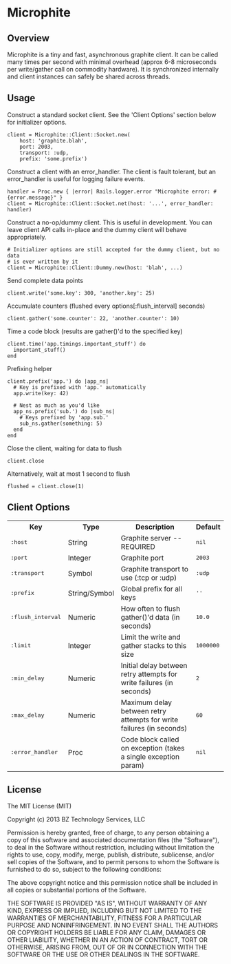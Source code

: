 Microphite
==========


Overview
--------

Microphite is a tiny and fast, asynchronous graphite client.  It can be called
many times per second with minimal overhead (approx 6-8 microseconds per
write/gather call on commodity hardware).  It is synchronized internally and
client instances can safely be shared across threads.


Usage
-----

Construct a standard socket client.  See the 'Client Options' section below
for initializer options.

    client = Microphite::Client::Socket.new(
        host: 'graphite.blah',
        port: 2003,
        transport: :udp,
        prefix: 'some.prefix')

Construct a client with an error_handler.  The client is fault tolerant, but
an error_handler is useful for logging failure events.

    handler = Proc.new { |error| Rails.logger.error "Microphite error: #{error.message}" }
    client = Microphite::Client::Socket.net(host: '...', error_handler: handler)

Construct a no-op/dummy client.  This is useful in development.  You can leave client API
calls in-place and the dummy client will behave appropriately.

    # Initializer options are still accepted for the dummy client, but no data
    # is ever written by it
    client = Microphite::Client::Dummy.new(host: 'blah', ...)

Send complete data points

    client.write('some.key': 300, 'another.key': 25)

Accumulate counters (flushed every options[:flush_interval] seconds)

    client.gather('some.counter': 22, 'another.counter': 10)

Time a code block (results are gather()'d to the specified key)

    client.time('app.timings.important_stuff') do
      important_stuff()
    end

Prefixing helper

    client.prefix('app.') do |app_ns|
      # Key is prefixed with 'app.' automatically
      app.write(key: 42)

      # Nest as much as you'd like
      app_ns.prefix('sub.') do |sub_ns|
        # Keys prefixed by 'app.sub.'
        sub_ns.gather(something: 5)
      end
    end

Close the client, waiting for data to flush

    client.close

Alternatively, wait at most 1 second to flush

    flushed = client.close(1)


Client Options
--------------

<table>
  <tr>
    <th>Key</th>
    <th>Type</th>
    <th>Description</th>
    <th>Default</th>
  </tr>
  <tr>
    <td><tt>:host</tt></td>
    <td>String</td>
    <td>Graphite server -- REQUIRED</td>
    <td><tt>nil</tt></td>
  </tr>
  <tr>
    <td><tt>:port</tt></td>
    <td>Integer</td>
    <td>Graphite port</td>
    <td><tt>2003</tt></td>
  </tr>
  <tr>
    <td><tt>:transport</tt></td>
    <td>Symbol</td>
    <td>Graphite transport to use (:tcp or :udp)</td>
    <td><tt>:udp</tt></td>
  </tr>
  <tr>
    <td><tt>:prefix</tt></td>
    <td>String/Symbol</td>
    <td>Global prefix for all keys</td>
    <td><tt>''</tt></td>
  </tr>
  <tr>
    <td><tt>:flush_interval</tt></td>
    <td>Numeric</td>
    <td>How often to flush gather()'d data (in seconds)</td>
    <td><tt>10.0</tt></td>
  </tr>
  <tr>
    <td><tt>:limit</tt></td>
    <td>Integer</td>
    <td>Limit the write and gather stacks to this size</td>
    <td><tt>1000000</tt></td>
  </tr>
  <tr>
    <td><tt>:min_delay</tt></td>
    <td>Numeric</td>
    <td>Initial delay between retry attempts for write failures (in seconds)</td>
    <td><tt>2</tt></td>
  </tr>
  <tr>
    <td><tt>:max_delay</tt></td>
    <td>Numeric</td>
    <td>Maximum delay between retry attempts for write failures (in seconds)</td>
    <td><tt>60</tt></td>
  </tr>
  <tr>
    <td><tt>:error_handler</tt></td>
    <td>Proc</td>
    <td>Code block called on exception (takes a single exception param)</td>
    <td><tt>nil</tt></td>
  </tr>
</table>


License
-------

The MIT License (MIT)

Copyright (c) 2013 BZ Technology Services, LLC

Permission is hereby granted, free of charge, to any person obtaining a copy
of this software and associated documentation files (the "Software"), to deal
in the Software without restriction, including without limitation the rights
to use, copy, modify, merge, publish, distribute, sublicense, and/or sell
copies of the Software, and to permit persons to whom the Software is
furnished to do so, subject to the following conditions:

The above copyright notice and this permission notice shall be included in
all copies or substantial portions of the Software.

THE SOFTWARE IS PROVIDED "AS IS", WITHOUT WARRANTY OF ANY KIND, EXPRESS OR
IMPLIED, INCLUDING BUT NOT LIMITED TO THE WARRANTIES OF MERCHANTABILITY,
FITNESS FOR A PARTICULAR PURPOSE AND NONINFRINGEMENT. IN NO EVENT SHALL THE
AUTHORS OR COPYRIGHT HOLDERS BE LIABLE FOR ANY CLAIM, DAMAGES OR OTHER
LIABILITY, WHETHER IN AN ACTION OF CONTRACT, TORT OR OTHERWISE, ARISING FROM,
OUT OF OR IN CONNECTION WITH THE SOFTWARE OR THE USE OR OTHER DEALINGS IN
THE SOFTWARE.

